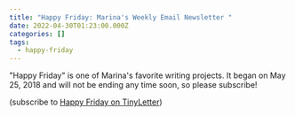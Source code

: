 ```yaml
---
title: "Happy Friday: Marina's Weekly Email Newsletter "
date: 2022-04-30T01:23:00.000Z
categories: []
tags:
  - happy-friday
---
```

"Happy Friday" is one of Marina's favorite writing projects. It began on May 25, 2018 and will not be ending any time soon, so please subscribe! 

(subscribe to [Happy Friday on TinyLetter](http://tinyletter.com/mtinone))